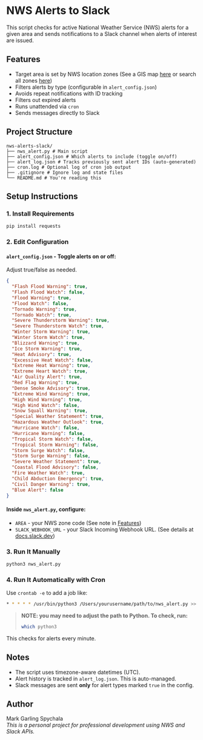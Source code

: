 # NWS Alerts to Slack

This script checks for active National Weather Service (NWS) alerts for a given area and sends notifications to a Slack channel when alerts of interest are issued.

## Features
- Target area is set by NWS location zones (See a GIS map [here](https://www.arcgis.com/home/item.html?id=07ca3188d1254b4d8901f8a4283a37dd&sublayer=0) or search all zones [here](https://alerts.weather.gov/))
- Filters alerts by type (configurable in `alert_config.json`)
- Avoids repeat notifications with ID tracking
- Filters out expired alerts
- Runs unattended via `cron`
- Sends messages directly to Slack

##  Project Structure

```
nws-alerts-slack/
├── nws_alert.py # Main script
├── alert_config.json # Which alerts to include (toggle on/off)
├── alert_log.json # Tracks previously sent alert IDs (auto-generated)
├── cron.log # Optional log of cron job output
├── .gitignore # Ignore log and state files
└── README.md # You're reading this
```

## Setup Instructions

### 1. Install Requirements

```bash
pip install requests
```

### 2. Edit Configuration

#### `alert_config.json` - Toggle alerts on or off:

Adjust true/false as needed.

```json
{
  "Flash Flood Warning": true,
  "Flash Flood Watch": false,
  "Flood Warning": true,
  "Flood Watch": false,
  "Tornado Warning": true,
  "Tornado Watch": true,
  "Severe Thunderstorm Warning": true,
  "Severe Thunderstorm Watch": true,
  "Winter Storm Warning": true,
  "Winter Storm Watch": true,
  "Blizzard Warning": true,
  "Ice Storm Warning": true,
  "Heat Advisory": true,
  "Excessive Heat Watch": false,
  "Extreme Heat Warning": true,
  "Extreme Heart Watch": true,
  "Air Quality Alert": true,
  "Red Flag Warning": true,
  "Dense Smoke Advisory": true,
  "Extreme Wind Warning": true,
  "High Wind Warning": true,
  "High Wind Watch": false,
  "Snow Squall Warning": true,
  "Special Weather Statement": true,
  "Hazardous Weather Outlook": true,
  "Hurricane Watch": false,
  "Hurricane Warning": false,
  "Tropical Storm Watch": false,
  "Tropical Storm Warning": false,
  "Storm Surge Watch": false,
  "Storm Surge Warning": false,
  "Severe Weather Statement": true,
  "Coastal Flood Advisory": false,
  "Fire Weather Watch": true,
  "Child Abduction Emergency": true,
  "Civil Danger Warning": true,
  "Blue Alert": false
}
```

#### Inside `nws_alert.py`, configure:

- `AREA` - your NWS zone code (See note in [Features](#Features))
- `SLACK_WEBHOOK_URL` - your Slack Incoming Webhook URL. (See details at [docs.slack.dev](https://docs.slack.dev/slack-github-action/sending-techniques/sending-data-slack-incoming-webhook/))

### 3. Run It Manually

```bash
python3 nws_alert.py
```

### 4. Run It Automatically with Cron

Use `crontab -e` to add a job like:

```bash
* * * * * /usr/bin/python3 /Users/yourusername/path/to/nws_alert.py >> /Users/yourusername/path/to/cron.log 2>&1
```

>**NOTE: you may need to adjust the path to Python. To check, run:**
>
>```bash
>which python3
>```

This checks for alerts every minute.

## Notes

- The script uses timezone-aware datetimes (UTC).
- Alert history is tracked in `alert_log.json`. This is auto-managed.
- Slack messages are sent **only** for alert types marked `true` in the config.

## Author

Mark Garling Spychala  
*This is a personal project for professional development using NWS and Slack APIs.*

